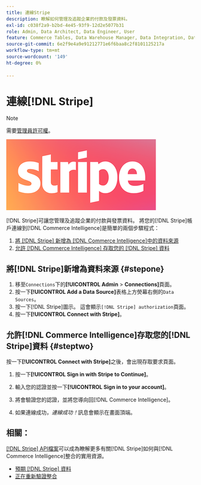 ```yaml
---
title: 連線Stripe
description: 瞭解如何管理及追蹤企業的付款及發票資料。
exl-id: c038f2a9-b2bd-4e45-93f9-12d2e5077b31
role: Admin, Data Architect, Data Engineer, User
feature: Commerce Tables, Data Warehouse Manager, Data Integration, Data Import/Export
source-git-commit: 6e2f9e4a9e91212771e6f6baa8c2f8101125217a
workflow-type: tm+mt
source-wordcount: '149'
ht-degree: 0%

---
```


# 連線[!DNL Stripe]

>[!NOTE]
>
>需要[管理員許可權](../../../administrator/user-management/user-management.md)。

![](../../../assets/stripe-logo.png)

[!DNL Stripe]可讓您管理及追蹤企業的付款與發票資料。 將您的[!DNL Stripe]帳戶連線到[!DNL Commerce Intelligence]是簡單的兩個步驟程式：

1. [將 [!DNL Stripe] 新增為 [!DNL Commerce Intelligence]中的資料來源](#stepone)
1. [允許 [!DNL Commerce Intelligence] 存取您的 [!DNL Stripe] 資料](#steptwo)

## 將[!DNL Stripe]新增為資料來源 {#stepone}

1. 移至`Connections`下的&#x200B;**[!UICONTROL Admin** > **Connections]**&#x200B;頁面。
1. 按一下&#x200B;**[!UICONTROL Add a Data Source]**&#x200B;表格上方熒幕右側的`Data Sources`。
1. 按一下[!DNL Stripe]圖示。 這會顯示`[!DNL Stripe] authorization`頁面。
1. 按一下&#x200B;**[!UICONTROL Connect with Stripe]**。

## 允許[!DNL Commerce Intelligence]存取您的[!DNL Stripe]資料 {#steptwo}

按一下&#x200B;**[!UICONTROL Connect with Stripe]**&#x200B;之後，會出現存取要求頁面。

1. 按一下&#x200B;**[!UICONTROL Sign in with Stripe to Continue]**。

1. 輸入您的認證並按一下&#x200B;**[!UICONTROL Sign in to your account]**。

1. 將會驗證您的認證，並將您導向回[!DNL Commerce Intelligence]。

1. 如果連線成功，*連線成功！*&#x200B;訊息會顯示在畫面頂端。

## 相關：

[[!DNL Stripe] API檔案](https://stripe.com/docs/api)可以成為瞭解更多有關[!DNL Stripe]如何與[!DNL Commerce Intelligence]整合的實用資源。

* [預期 [!DNL Stripe] 資料](../integrations/stripe-data.md)
* [正在重新驗證整合](https://experienceleague.adobe.com/docs/commerce-knowledge-base/kb/how-to/mbi-reauthenticating-integrations.html)
